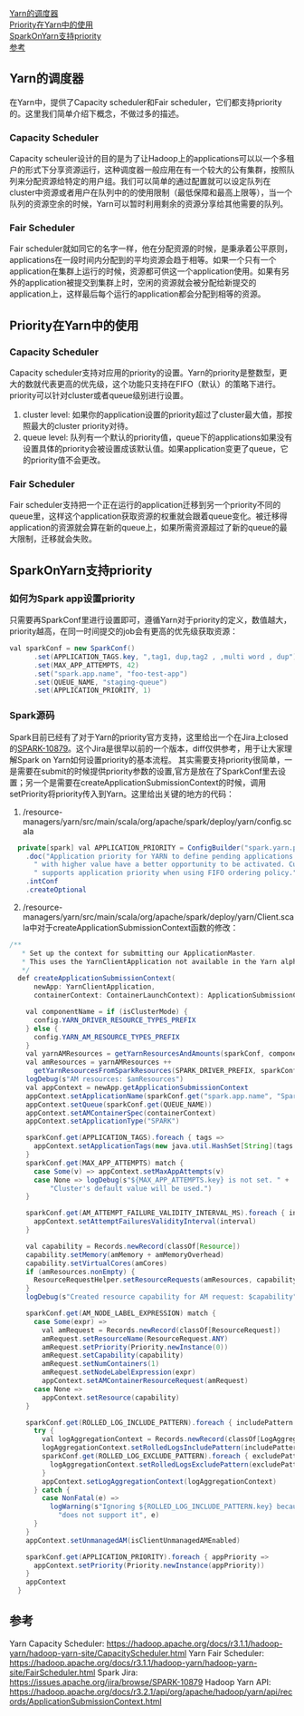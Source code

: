 [Yarn的调度器](#Yarn的调度器) </br>
[Priority在Yarn中的使用](#Priority在Yarn中的使用) </br>
[SparkOnYarn支持priority](#SparkOnYarn支持priority) </br>
[参考](#参考) </br>

## Yarn的调度器
在Yarn中，提供了Capacity scheduler和Fair scheduler，它们都支持priority的。这里我们简单介绍下概念，不做过多的描述。
### Capacity Scheduler
Capacity scheuler设计的目的是为了让Hadoop上的applications可以以一个多租户的形式下分享资源运行，这种调度器一般应用在有一个较大的公有集群，按照队列来分配资源给特定的用户组。我们可以简单的通过配置就可以设定队列在cluster中资源或者用户在队列中的的使用限制（最低保障和最高上限等），当一个队列的资源空余的时候，Yarn可以暂时利用剩余的资源分享给其他需要的队列。
### Fair Scheduler
Fair scheduler就如同它的名字一样，他在分配资源的时候，是秉承着公平原则，applications在一段时间内分配到的平均资源会趋于相等。如果一个只有一个application在集群上运行的时候，资源都可供这一个application使用。如果有另外的application被提交到集群上时，空闲的资源就会被分配给新提交的application上，这样最后每个运行的application都会分配到相等的资源。

## Priority在Yarn中的使用
### Capacity Scheduler
Capacity scheduler支持对应用的priority的设置。Yarn的priority是整数型，更大的数就代表更高的优先级，这个功能只支持在FIFO（默认）的策略下进行。priority可以针对cluster或者queue级别进行设置。
1. cluster level: 如果你的application设置的priority超过了cluster最大值，那按照最大的cluster priority对待。
2. queue level: 队列有一个默认的priority值，queue下的applications如果没有设置具体的priority会被设置成该默认值。如果application变更了queue，它的priority值不会更改。
### Fair Scheduler
Fair scheduler支持把一个正在运行的application迁移到另一个priority不同的queue里，这样这个application获取资源的权重就会跟着queue变化。被迁移得application的资源就会算在新的queue上，如果所需资源超过了新的queue的最大限制，迁移就会失败。

## SparkOnYarn支持priority
### 如何为Spark app设置priority
只需要再SparkConf里进行设置即可，遵循Yarn对于priority的定义，数值越大，priority越高，在同一时间提交的job会有更高的优先级获取资源：
``` java
val sparkConf = new SparkConf()
      .set(APPLICATION_TAGS.key, ",tag1, dup,tag2 , ,multi word , dup")
      .set(MAX_APP_ATTEMPTS, 42)
      .set("spark.app.name", "foo-test-app")
      .set(QUEUE_NAME, "staging-queue")
      .set(APPLICATION_PRIORITY, 1)
```

### Spark源码
Spark目前已经有了对于Yarn的priority官方支持，这里给出一个在Jira上closed的[SPARK-10879](https://issues.apache.org/jira/browse/SPARK-10879)。这个Jira是很早以前的一个版本，diff仅供参考，用于让大家理解Spark on Yarn如何设置priority的基本流程。
其实需要支持priority很简单，一是需要在submit的时候提供priority参数的设置,官方是放在了SparkConf里去设置；另一个是需要在createApplicationSubmissionContext的时候，调用setPriority将priority传入到Yarn。这里给出关键的地方的代码：
1. /resource-managers/yarn/src/main/scala/org/apache/spark/deploy/yarn/config.scala
``` java
  private[spark] val APPLICATION_PRIORITY = ConfigBuilder("spark.yarn.priority")
    .doc("Application priority for YARN to define pending applications ordering policy, those" +
      " with higher value have a better opportunity to be activated. Currently, YARN only" +
      " supports application priority when using FIFO ordering policy.")
    .intConf
    .createOptional
```
2. /resource-managers/yarn/src/main/scala/org/apache/spark/deploy/yarn/Client.scala中对于createApplicationSubmissionContext函数的修改：
``` java
/**
   * Set up the context for submitting our ApplicationMaster.
   * This uses the YarnClientApplication not available in the Yarn alpha API.
   */
  def createApplicationSubmissionContext(
      newApp: YarnClientApplication,
      containerContext: ContainerLaunchContext): ApplicationSubmissionContext = {

    val componentName = if (isClusterMode) {
      config.YARN_DRIVER_RESOURCE_TYPES_PREFIX
    } else {
      config.YARN_AM_RESOURCE_TYPES_PREFIX
    }
    val yarnAMResources = getYarnResourcesAndAmounts(sparkConf, componentName)
    val amResources = yarnAMResources ++
      getYarnResourcesFromSparkResources(SPARK_DRIVER_PREFIX, sparkConf)
    logDebug(s"AM resources: $amResources")
    val appContext = newApp.getApplicationSubmissionContext
    appContext.setApplicationName(sparkConf.get("spark.app.name", "Spark"))
    appContext.setQueue(sparkConf.get(QUEUE_NAME))
    appContext.setAMContainerSpec(containerContext)
    appContext.setApplicationType("SPARK")

    sparkConf.get(APPLICATION_TAGS).foreach { tags =>
      appContext.setApplicationTags(new java.util.HashSet[String](tags.asJava))
    }
    sparkConf.get(MAX_APP_ATTEMPTS) match {
      case Some(v) => appContext.setMaxAppAttempts(v)
      case None => logDebug(s"${MAX_APP_ATTEMPTS.key} is not set. " +
          "Cluster's default value will be used.")
    }

    sparkConf.get(AM_ATTEMPT_FAILURE_VALIDITY_INTERVAL_MS).foreach { interval =>
      appContext.setAttemptFailuresValidityInterval(interval)
    }

    val capability = Records.newRecord(classOf[Resource])
    capability.setMemory(amMemory + amMemoryOverhead)
    capability.setVirtualCores(amCores)
    if (amResources.nonEmpty) {
      ResourceRequestHelper.setResourceRequests(amResources, capability)
    }
    logDebug(s"Created resource capability for AM request: $capability")

    sparkConf.get(AM_NODE_LABEL_EXPRESSION) match {
      case Some(expr) =>
        val amRequest = Records.newRecord(classOf[ResourceRequest])
        amRequest.setResourceName(ResourceRequest.ANY)
        amRequest.setPriority(Priority.newInstance(0))
        amRequest.setCapability(capability)
        amRequest.setNumContainers(1)
        amRequest.setNodeLabelExpression(expr)
        appContext.setAMContainerResourceRequest(amRequest)
      case None =>
        appContext.setResource(capability)
    }

    sparkConf.get(ROLLED_LOG_INCLUDE_PATTERN).foreach { includePattern =>
      try {
        val logAggregationContext = Records.newRecord(classOf[LogAggregationContext])
        logAggregationContext.setRolledLogsIncludePattern(includePattern)
        sparkConf.get(ROLLED_LOG_EXCLUDE_PATTERN).foreach { excludePattern =>
          logAggregationContext.setRolledLogsExcludePattern(excludePattern)
        }
        appContext.setLogAggregationContext(logAggregationContext)
      } catch {
        case NonFatal(e) =>
          logWarning(s"Ignoring ${ROLLED_LOG_INCLUDE_PATTERN.key} because the version of YARN " +
            "does not support it", e)
      }
    }
    appContext.setUnmanagedAM(isClientUnmanagedAMEnabled)

    sparkConf.get(APPLICATION_PRIORITY).foreach { appPriority =>
      appContext.setPriority(Priority.newInstance(appPriority))
    }
    appContext
  }
```

## 参考
Yarn Capacity Scheduler: https://hadoop.apache.org/docs/r3.1.1/hadoop-yarn/hadoop-yarn-site/CapacityScheduler.html
Yarn Fair Scheduler: https://hadoop.apache.org/docs/r3.1.1/hadoop-yarn/hadoop-yarn-site/FairScheduler.html
Spark Jira: https://issues.apache.org/jira/browse/SPARK-10879
Hadoop Yarn API: https://hadoop.apache.org/docs/r3.2.1/api/org/apache/hadoop/yarn/api/records/ApplicationSubmissionContext.html